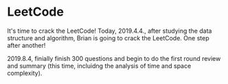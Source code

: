 # LeetCode
It's time to crack the LeetCode!
Today, 2019.4.4., after studying the data structure and algorithm, Brian is going to crack the LeetCode.
One step after another!

2019.8.4, finially finish 300 questions and begin to do the first round review and summary (this time, incluidng the analysis of time and space complexity).
